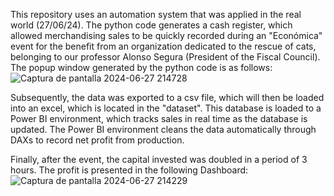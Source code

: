 This repository uses an automation system that was applied in the real world (27/06/24).
The python code generates a cash register, which allowed merchandising sales to be quickly recorded during an "Económica" event for the benefit
from an organization dedicated to the rescue of cats, belonging to our professor Alonso Segura (President of the Fiscal Council).
The popup window generated by the python code is as follows:
![Captura de pantalla 2024-06-27 214728](https://github.com/YoyLopez/SalesTrackingSystem/assets/172577623/0e34fd37-f174-4b36-99b1-52ab0871209d)

Subsequently, the data was exported to a csv file, which will then be loaded into an excel, which is located in the "dataset". This database is loaded
to a Power BI environment, which tracks sales in real time as the database is updated. The Power BI environment cleans the data automatically through
DAXs to record net profit from production.

Finally, after the event, the capital invested was doubled in a period of 3 hours. The profit is presented in the following Dashboard:
![Captura de pantalla 2024-06-27 214229](https://github.com/YoyLopez/SalesTrackingSystem/assets/172577623/5a042b02-af24-46fa-9e1e-00d9051cf818)


